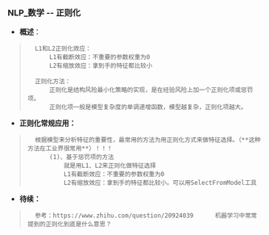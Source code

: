 ### NLP_数学 -- 正则化
- **概述**：
>       L1和L2正则化效应：
>           L1有截断效应：不重要的参数权重为0
>           L2有缩放效应：拿到手的特征都比较小
>
>       正则化方法：
>           正则化是结构风险最小化策略的实现，是在经验风险上加一个正则化项或惩罚项。
>           正则化项一般是模型复杂度的单调递增函数，模型越复杂，正则化项越大。
>
>
>
>
>
>

- **正则化常规应用：**
>       根据模型来分析特征的重要性，最常用的方法为用正则化方式来做特征选择。（**这种方法在工业界很常用**）！！！
>           (1)、基于惩罚项的方法
>               就是用L1、L2来正则化做特征选择
>               L1有截断效应：不重要的参数权重为0
>               L2有缩放效应：拿到手的特征都比较小。可以用SelectFromModel工具
>
>
>
>
>
>
>
>
>
>
>
>
>
>
>
>
>

- **待续：**
>       参考：https://www.zhihu.com/question/20924039      机器学习中常常提到的正则化到底是什么意思？
>
>
>
>
>
>
>
>
>
>
>
>
>
>
>
>
>
>
>
>
>
>
>
>
>
>
